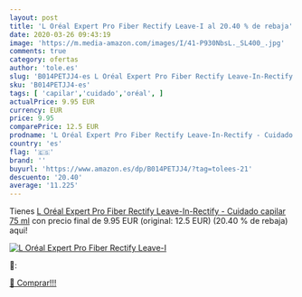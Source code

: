 ```yaml
---
layout: post
title: 'L Oréal Expert Pro Fiber Rectify Leave-I al 20.40 % de rebaja'
date: 2020-03-26 09:43:19
image: 'https://m.media-amazon.com/images/I/41-P930NbsL._SL400_.jpg'
comments: true
category: ofertas
author: 'tole.es'
slug: 'B014PETJJ4-es L Oréal Expert Pro Fiber Rectify Leave-In-Rectify -...'
sku: 'B014PETJJ4-es'
tags: [ 'capilar','cuidado','oréal', ]
actualPrice: 9.95 EUR
currency: EUR
price: 9.95
comparePrice: 12.5 EUR
prodname: 'L Oréal Expert Pro Fiber Rectify Leave-In-Rectify - Cuidado capilar  75 ml'
country: 'es'
flag: '🇪🇸'
brand: ''
buyurl: 'https://www.amazon.es/dp/B014PETJJ4/?tag=tolees-21'
descuento: '20.40'
average: '11.225'
---
```


Tienes [L Oréal Expert Pro Fiber Rectify Leave-In-Rectify - Cuidado capilar  75 ml](https://www.amazon.es/dp/B014PETJJ4/?tag=tolees-21) con precio final de  9.95 EUR (original: 12.5 EUR) (20.40 %  de rebaja) aqui!

[![L Oréal Expert Pro Fiber Rectify Leave-I](https://m.media-amazon.com/images/I/41-P930NbsL._SL400_.jpg)](https://www.amazon.es/dp/B014PETJJ4/?tag=tolees-21)

🔎:


[🛒 Comprar!!!](https://www.amazon.es/dp/B014PETJJ4/?tag=tolees-21)
